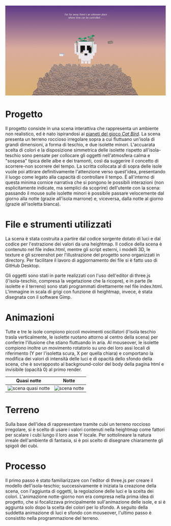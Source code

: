 ![scena](https://github.com/Interactive3DGraphicsCourse-UNIUD-2020/cubes2020-vulcano/blob/master/screenshots/Scene_with_text.png)

# Progetto
Il progetto consiste in una scena interattiva che rappresenta un ambiente non realistico, ed è nato ispirandosi ai [pianeti del gioco *Cat Bird*](https://cat-bird.fandom.com/wiki/Grasi). La scena presenta un terreno roccioso irregolare sopra a cui fluttuano un'isola di grandi dimensioni, a forma di teschio, e due isolette minori. L'accuarata scelta di colori e la disposizione simmetrica delle isolette rispetto all'isola-teschio sono pensate per collocare gli oggetti nell'atmosfera calma e "sospesa" tipica delle albe e dei tramonti, così da suggerire il concetto di scorrere-non scorrere del tempo. La scritta collocata al di sopra delle isole vuole poi attirare definitivamente l'attenzione verso quest'idea, presentando il luogo come legato alla capacità di controllare il tempo. È all'interno di questa minima cornice narrativa che si pongono le possibili interazioni (non esplicitamente indicate, ma semplici da scoprire) dell'utente con la scena: passando il mouse sulle isolette minori è possibile passare velocemente dal giorno alla notte (grazie all'isola marrone) e, viceversa, dalla notte al giorno (grazie all'isoletta bianca). 

# File e strumenti utilizzati
La scena è stata costruita a partire dal codice sorgente dotato di luci e dal codice per l'estrazione dei valori da una heightmap. Il codice della scena è contenuto nel file index.html, mentre gli script esterni, i modelli 3D, le texture e gli screenshot per l'illustrazione del progetto sono organizzati in directory. Per facilitare il lavoro di aggiornamento dei file si è fatto uso di GitHub Desktop.

Gli oggetti sono stati in parte realizzati con l'uso dell'editor di three.js (l'isola-teschio, compresa la vegetazione che la ricopre), e in parte (le isolette e il terreno) sono stati programmati direttamente nel file index.html. L'immagine in scala di grigi con funzione di heightmap, invece, è stata disegnata con il software Gimp.

# Animazioni
Tutte e tre le isole compiono piccoli movimenti oscillatori (l'isola teschio trasla verticalmente, le isolette ruotano attorno al centro della scena) per conferire l'illusione che stiano fluttuando in aria. Al mouseover, le isolette compiono inoltre un movimento rotatorio su uno dei loro assi locali di riferimento (Y per l'isoletta scura, X per quella chiara) e comportano la modifica dei valori di intensità delle luci e di opacità dello sfondo della scena, che è sovrapposto al background-color del body della pagina html e invisibile (opacità 0) al primo render.

Quasi notte                |  Notte
:-------------------------:|:-------------------------:
![scena quasi notte](https://github.com/Interactive3DGraphicsCourse-UNIUD-2020/cubes2020-vulcano/blob/master/screenshots/Scene_almost_night.png)  |  ![scena notte](https://github.com/Interactive3DGraphicsCourse-UNIUD-2020/cubes2020-vulcano/blob/master/screenshots/Scene_night.png)

# Terreno
Sulla base dell'idea di rappresentare tramite cubi un terreno roccioso irregolare, si è scelto di usare i valori contenuti nella heightmap come fattori per scalare i cubi lungo il loro asse Y locale. Per sottolineare la natura irreale dell'ambiente di fantasia, si è poi scelto di disegnare chiaramente gli spigoli dei cubi.

# Processo
Il primo passo è stato familiarizzare con l'editor di three.js per creare il modello dell'isola-teschio; successivamente è iniziata la creazione della scena, con l'aggiunta di oggetti, la regolazione delle luci e la scelta dei colori. L'animazione notte-giorno non era compresa nella prima idea di progetto, che si focalizzava principalmente sull'animazione delle isole, e si è aggiunta solo dopo la scelta dei colori per lo sfondo. A seguito della suddetta animazione di luci e sfondo con mouseover, l'ultimo passo è consistito nella programmazione del terreno.
